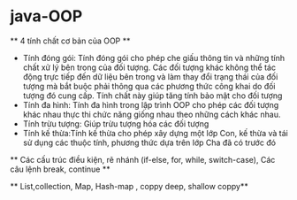 # java-OOP
** 4 tính chất cơ bản của OOP **
- Tính đóng gói: Tính đóng gói cho phép che giấu thông tin và những tính chất xử lý bên trong của đối tượng. Các đối tượng khác không thể tác động trực tiếp đến dữ liệu bên trong và làm thay đổi trạng thái của đối tượng mà bắt buộc phải thông qua các phương thức công khai do đối tượng đó cung cấp. Tính chất này giúp tăng tính bảo mật cho đối tượng
- Tính đa hình: Tính đa hình trong lập trình OOP cho phép các đối tượng khác nhau thực thi chức năng giống nhau theo những cách khác nhau.
- Tính trừu tượng: Giúp trừu tượng hóa các đối tượng
- Tính kế thừa:Tính kế thừa cho phép xây dựng một lớp Con, kế thừa và tái sử dụng các thuộc tính, phương thức dựa trên lớp Cha đã có trước đó

** Các cấu trúc điều kiện, rẽ nhánh (if-else, for, while, switch-case), Các câu lệnh break, continue **

** List,collection, Map, Hash-map , coppy deep, shallow coppy**
